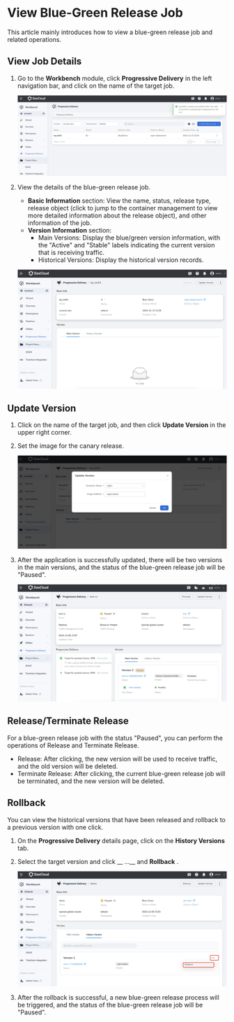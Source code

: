 # View Blue-Green Release Job

This article mainly introduces how to view a blue-green release job and related operations.

## View Job Details

1. Go to the __Workbench__ module, click __Progressive Delivery__ in the left navigation bar, and click on the name of the target job.

    ![Click on name](../../images/blue-green03.png)

2. View the details of the blue-green release job.

    - __Basic Information__ section: View the name, status, release type, release object (click to jump to the container management to view more detailed information about the release object), and other information of the job.
    - __Version Information__ section:
        - Main Versions: Display the blue/green version information, with the "Active" and "Stable"
          labels indicating the current version that is receiving traffic.
        - Historical Versions: Display the historical version records.

    ![Details page](../../images/blue02.png)

## Update Version

1. Click on the name of the target job, and then click __Update Version__ in the upper right corner.
2. Set the image for the canary release.

    ![Image URL](../../images/blue03.png)

3. After the application is successfully updated, there will be two versions in the main versions, and the status of the blue-green release job will be "Paused".

    ![Auto-triggered](../../images/blue04.png)

## Release/Terminate Release

For a blue-green release job with the status "Paused", you can perform the operations of Release and Terminate Release.

- Release: After clicking, the new version will be used to receive traffic, and the old version will be deleted.
- Terminate Release: After clicking, the current blue-green release job will be terminated, and the new version will be deleted.

## Rollback

You can view the historical versions that have been released and rollback to a previous version with one click.

1. On the __Progressive Delivery__ details page, click on the __History Versions__ tab.
2. Select the target version and click __ ...__ and __Rollback__ .

    ![Rollback](../../images/blue05.png)

3. After the rollback is successful, a new blue-green release process will be triggered,
   and the status of the blue-green release job will be "Paused".
